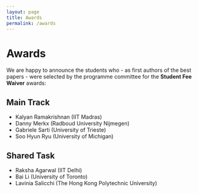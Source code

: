 ```yaml
---
layout: page
title: Awards
permalink: /awards
---
```


# Awards

We are happy to announce the students who - as first authors of the best papers - were selected by the programme committee for the **Student Fee Waiver** awards:

## Main Track
- Kalyan Ramakrishnan (IIT Madras)
- Danny Merkx (Radboud University Nijmegen)
- Gabriele Sarti (University of Trieste)
- Soo Hyun Ryu (University of Michigan)

## Shared Task
- Raksha Agarwal (IIT Delhi)
- Bai Li (University of Toronto)
- Lavinia Salicchi (The Hong Kong Polytechnic University)


